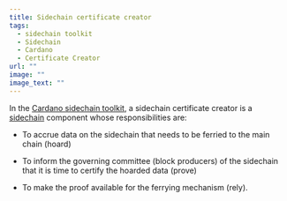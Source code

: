 ```yaml
---
title: Sidechain certificate creator
tags:
  - sidechain toolkit
  - Sidechain
  - Cardano
  - Certificate Creator
url: ""
image: ""
image_text: ""
---
```


In the [Cardano sidechain toolkit](https://www.essentialcardano.io/glossary/sidechain-toolkit), a sidechain certificate creator is a [sidechain](https://www.essentialcardano.io/glossary/sidechain) component whose responsibilities are:

- To accrue data on the sidechain that needs to be ferried to the main chain (hoard)

- To inform the governing committee (block producers) of the sidechain that it is time to certify the hoarded data (prove)

- To make the proof available for the ferrying mechanism (rely).
